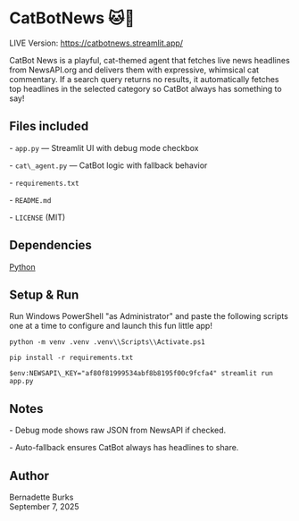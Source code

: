 # CatBotNews 🐱📰

LIVE Version: https://catbotnews.streamlit.app/


CatBot News is a playful, cat-themed agent that fetches live news headlines from NewsAPI.org and delivers them with expressive, whimsical cat commentary. If a search query returns no results, it automatically fetches top headlines in the selected category so CatBot always has something to say!



## Files included

\- `app.py` — Streamlit UI with debug mode checkbox

\- `cat\_agent.py` — CatBot logic with fallback behavior

\- `requirements.txt`

\- `README.md`

\- `LICENSE` (MIT)

## Dependencies
[Python](https://www.python.org/downloads/)

## Setup & Run



Run Windows PowerShell "as Administrator" and paste the following scripts one at a time to configure and launch this fun little app!


`python -m venv .venv
.venv\\Scripts\\Activate.ps1`

`pip install -r requirements.txt`

`$env:NEWSAPI\_KEY="af80f81999534abf8b8195f00c9fcfa4"
streamlit run app.py`



## Notes

\- Debug mode shows raw JSON from NewsAPI if checked.

\- Auto-fallback ensures CatBot always has headlines to share.



## Author
Bernadette Burks\
September 7, 2025

